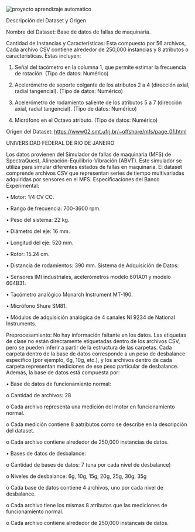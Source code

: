 

![proyecto aprendizaje automatico](https://github.com/darioverdun/PROYECTO-DETECCION-DE-FALLA/assets/143291888/c83333df-6054-4f25-8a1e-ec91b6a3a1f2)




Descripción del Dataset y Origen 

Nombre del Dataset: Base de datos de fallas de maquinaria. 

Cantidad de Instancias y Características: Esta compuesto por 56 archivos, Cada archivo CSV contiene alrededor de 250,000 instancias y 8 atributos o caracteristicas. Estas  incluyen:

1.	Señal del tacómetro en la columna 1, que permite estimar la frecuencia de rotación. (Tipo de datos: Numérico)

2.	Acelerómetro de soporte colgante de los atributos 2 a 4 (dirección axial, radial tangencial). (Tipo de datos: Numérico)

3.	Acelerómetro de rodamiento saliente de los atributos 5 a 7 (dirección axial, radial tangencial). (Tipo de datos: Numérico)

4.	Micrófono en  el Octavo atributo. (Tipo de datos: Numérico) 

Origen del Dataset: https://www02.smt.ufrj.br/~offshore/mfs/page_01.html 

UNIVERSIDAD FEDERAL DE RIO DE JANEIRO

Los datos provienen del Simulador de fallas de maquinaria (MFS) de SpectraQuest, Alineación-Equilibrio-Vibración (ABVT). Este simulador se utiliza para simular diferentes estados de fallas en maquinaria. El dataset comprende archivos CSV que representan series de tiempo multivariadas adquiridas por sensores en el MFS. Especificaciones del Banco Experimental:
 
 • Motor: 1/4 CV CC. 

• Rango de frecuencia: 700-3600 rpm. 

• Peso del sistema: 22 kg. 

• Diámetro del eje: 16 mm. 

• Longitud del eje: 520 mm. 

• Rotor: 15.24 cm. 

• Distancia de rodamientos: 390 mm. Sistema de Adquisición de Datos: 

• Sensores IMI industriales, acelerómetros modelo 601A01 y modelo 604B31. 

• Tacómetro analógico Monarch Instrument MT-190.

• Micrófono Shure SM81.

• Módulos de adquisición analógica de 4 canales NI 9234 de National Instruments. 

Preprocesamiento:
 No hay información faltante en los datos. Las etiquetas de clase no están directamente etiquetadas dentro de los archivos CSV, pero se pueden inferir a partir de la estructura de las carpetas. Cada carpeta dentro de la base de datos corresponde a un peso de desbalance específico (por ejemplo, 6g, 10g, etc.), y los archivos dentro de cada carpeta representan mediciones de ese peso particular de desbalance.
Además, la base de datos está compuesta por:

•	Base de datos de funcionamiento normal:

o	Cantidad de archivos: 28

o	Cada archivo representa una medición del motor en funcionamiento normal.

o	Cada medición contiene 8 aatributos como se describe en la descripción del dataset.

o	Cada archivo contiene alrededor de 250,000 instancias de datos.

•	Bases de datos de desbalance:

o	Cantidad de bases de datos: 7 (una por cada nivel de desbalance)

o	Niveles de desbalance: 6g, 10g, 15g, 20g, 25g, 30g, 35g

o	Cada base de datos contiene 4 archivos, uno por cada nivel de desbalance.

o	Cada archivo tiene los mismas 8 atributos que las mediciones de funcionamiento normal.

o	Cada archivo contiene alrededor de 250,000 instancais de datos.

